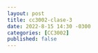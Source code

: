 ```yaml
---
layout: post
title: cc3002-clase-3
date: 2022-8-15 14:30 -0300
categories: [CC3002]
published: false
---
```


